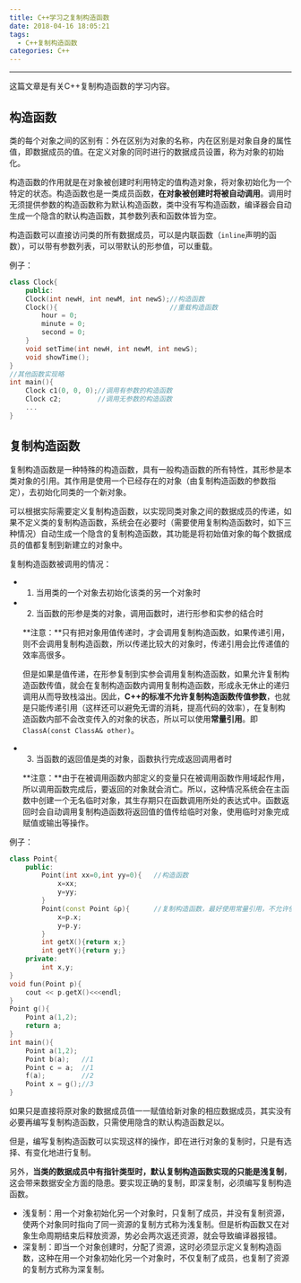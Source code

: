 ```yaml
---
title: C++学习之复制构造函数
date: 2018-04-16 18:05:21
tags:
  - C++复制构造函数
categories: C++
---
```


-----

这篇文章是有关C++复制构造函数的学习内容。

<!---more-->

## 构造函数

类的每个对象之间的区别有：外在区别为对象的名称，内在区别是对象自身的属性值，即数据成员的值。在定义对象的同时进行的数据成员设置，称为对象的初始化。

构造函数的作用就是在对象被创建时利用特定的值构造对象，将对象初始化为一个特定的状态。构造函数也是一类成员函数，**在对象被创建时将被自动调用**。调用时无须提供参数的构造函数称为默认构造函数，类中没有写构造函数，编译器会自动生成一个隐含的默认构造函数，其参数列表和函数体皆为空。

构造函数可以直接访问类的所有数据成员，可以是内联函数（`inline`声明的函数），可以带有参数列表，可以带默认的形参值，可以重载。

例子：

~~~c++
class Clock{
    public:
    Clock(int newH, int newM, int newS);//构造函数
    Clock(){							//重载构造函数
        hour = 0;
        minute = 0;
        second = 0;
    }
    void setTime(int newH, int newM, int newS);
    void showTime();
}
//其他函数实现略
int main(){
    Clock c1(0, 0, 0);//调用有参数的构造函数
    Clock c2;		  //调用无参数的构造函数
    ...
}
~~~

## 复制构造函数

复制构造函数是一种特殊的构造函数，具有一般构造函数的所有特性，其形参是本类对象的引用。其作用是使用一个已经存在的对象（由复制构造函数的参数指定），去初始化同类的一个新对象。

可以根据实际需要定义复制构造函数，以实现同类对象之间的数据成员的传递，如果不定义类的复制构造函数，系统会在必要时（需要使用复制构造函数时，如下三种情况）自动生成一个隐含的复制构造函数，其功能是将初始值对象的每个数据成员的值都复制到新建立的对象中。

复制构造函数被调用的情况：

- 1. 当用类的一个对象去初始化该类的另一个对象时

- 2. 当函数的形参是类的对象，调用函数时，进行形参和实参的结合时

  **注意：**只有把对象用值传递时，才会调用复制构造函数，如果传递引用，则不会调用复制构造函数，所以传递比较大的对象时，传递引用会比传递值的效率高很多。

  但是如果是值传递，在形参复制到实参会调用复制构造函数，如果允许复制构造函数传值，就会在复制构造函数内调用复制构造函数，形成永无休止的递归调用从而导致栈溢出。因此，**C++的标准不允许复制构造函数传值参数**，也就是只能传递引用（这样还可以避免无谓的消耗，提高代码的效率），在复制构造函数内部不会改变传入的对象的状态，所以可以使用**常量引用**。即`ClassA(const ClassA& other)`。


- 3. 当函数的返回值是类的对象，函数执行完成返回调用者时

  **注意：**由于在被调用函数内部定义的变量只在被调用函数作用域起作用，所以调用函数完成后，要返回的对象就会消亡。所以，这种情况系统会在主函数中创建一个无名临时对象，其生存期只在函数调用所处的表达式中。函数返回时会自动调用复制构造函数将返回值的值传给临时对象，使用临时对象完成赋值或输出等操作。

例子：

~~~c++
class Point{
    public:
        Point(int xx=0,int yy=0){	//构造函数
            x=xx;
            y=yy;
        }
        Point(const Point &p){		//复制构造函数，最好使用常量引用，不允许使用值传递的形式Point(Point p)
            x=p.x;
            y=p.y;
        }
        int getX(){return x;}
        int getY(){return y;}
    private:
   	 	int x,y;    
}
void fun(Point p){
    cout << p.getX()<<<endl;
}
Point g(){
    Point a(1,2);
    return a;
}
int main(){
    Point a(1,2);
    Point b(a);   //1
    Point c = a;  //1
    f(a);		  //2
    Point x = g();//3
}
~~~

如果只是直接将原对象的数据成员值一一赋值给新对象的相应数据成员，其实没有必要再编写复制构造函数，只需使用隐含的默认构造函数足以。

但是，编写复制构造函数可以实现这样的操作，即在进行对象的复制时，只是有选择、有变化地进行复制。

另外，**当类的数据成员中有指针类型时，默认复制构造函数实现的只能是浅复制**，这会带来数据安全方面的隐患。要实现正确的复制，即深复制，必须编写复制构造函数。

- 浅复制：用一个对象初始化另一个对象时，只复制了成员，并没有复制资源，使两个对象同时指向了同一资源的复制方式称为浅复制。但是析构函数又在对象生命周期结束后释放资源，势必会两次返还资源，就会导致编译器报错。
- 深复制：即当一个对象创建时，分配了资源，这时必须显示定义复制构造函数，这种在用一个对象初始化另一个对象时，不仅复制了成员，也复制了资源的复制方式称为深复制。

